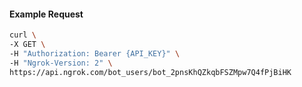 <!-- Code generated for API Clients. DO NOT EDIT. -->

#### Example Request

```bash
curl \
-X GET \
-H "Authorization: Bearer {API_KEY}" \
-H "Ngrok-Version: 2" \
https://api.ngrok.com/bot_users/bot_2pnsKhQZkqbFSZMpw7Q4fPjBiHK
```
